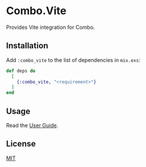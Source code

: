 # Combo.Vite

Provides Vite integration for Combo.

## Installation

Add `:combo_vite` to the list of dependencies in `mix.exs`:

```elixir
def deps do
  [
    {:combo_vite, "<requirement>"}
  ]
end
```

## Usage

Read the [User Guide](./GUIDE.md).

## License

[MIT](./LICENSE.txt)
